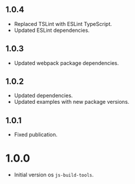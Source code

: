 ## 1.0.4

- Replaced TSLint with ESLint TypeScript.
- Updated ESLint dependencies.

## 1.0.3

- Updated webpack package dependencies.

## 1.0.2

- Updated dependencies.
- Updated examples with new package versions.

## 1.0.1

- Fixed publication.

# 1.0.0

- Initial version os `js-build-tools`.
